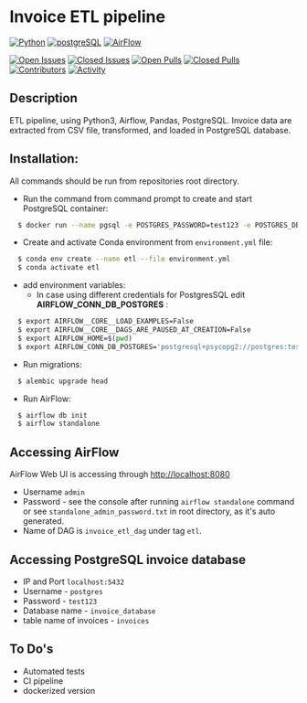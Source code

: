 # Invoice ETL pipeline


[![Python](https://img.shields.io/badge/python-3670A0?style=for-the-badge&logo=python&logoColor=ffdd54)](https://docs.python.org/3/)
[![postgreSQL](https://img.shields.io/badge/PostgreSQL-316192?style=for-the-badge&logo=postgresql&logoColor=white)](https://www.postgresql.org/)
[![AirFlow](https://img.shields.io/badge/Airflow-017CEE?style=for-the-badge&logo=Apache%20Airflow&logoColor=white)](https://www.postgresql.org/)


[![Open Issues](https://img.shields.io/github/issues-raw/Nomow/etl-invoice-data-from-csv-to-postgresql?style=for-the-badge)](https://github.com/Nomow/etl-invoice-data-from-csv-to-postgresql/issues)
[![Closed Issues](https://img.shields.io/github/issues-closed-raw/Nomow/etl-invoice-data-from-csv-to-postgresql?style=for-the-badge)](https://github.com/Nomow/etl-invoice-data-from-csv-to-postgresql/issues?q=is%3Aissue+is%3Aclosed)
[![Open Pulls](https://img.shields.io/github/issues-pr-raw/0xTheProDev/fastapi-clean-example?style=for-the-badge)](https://github.com/Nomow/etl-invoice-data-from-csv-to-postgresql/pulls)
[![Closed Pulls](https://img.shields.io/github/issues-pr-closed-raw/Nomow/etl-invoice-data-from-csv-to-postgresql?style=for-the-badge)](https://github.com/Nomow/etl-invoice-data-from-csv-to-postgresql/pulls?q=is%3Apr+is%3Aclosed)
[![Contributors](https://img.shields.io/github/contributors/Nomow/etl-invoice-data-from-csv-to-postgresql?style=for-the-badge)](https://github.com/Nomow/etl-invoice-data-from-csv-to-postgresql/graphs/contributors)
[![Activity](https://img.shields.io/github/last-commit/Nomow/etl-invoice-data-from-csv-to-postgresql?style=for-the-badge&label=most%20recent%20activity)](https://github.com/Nomow/etl-invoice-data-from-csv-to-postgresql/pulse)



## Description
ETL pipeline, using Python3, Airflow, Pandas, PostgreSQL.
Invoice data are extracted from CSV file, transformed, and loaded in PostgreSQL database.


## Installation:
All commands should be run from repositories root directory.
- Run the command from command prompt to create and start PostgreSQL container:
```sh
  $ docker run --name pgsql -e POSTGRES_PASSWORD=test123 -e POSTGRES_DB=invoice_database -p 5432:5432 -d postgres:13
  ```

- Create and activate Conda environment from ```environment.yml``` file:
```sh
  $ conda env create --name etl --file environment.yml 
  $ conda activate etl
```

- add environment variables:
  - In case using different credentials for PostgresSQL edit **AIRFLOW_CONN_DB_POSTGRES** :
```sh
  $ export AIRFLOW__CORE__LOAD_EXAMPLES=False
  $ export AIRFLOW__CORE__DAGS_ARE_PAUSED_AT_CREATION=False
  $ export AIRFLOW_HOME=$(pwd)
  $ export AIRFLOW_CONN_DB_POSTGRES='postgresql+psycopg2://postgres:test123@localhost/invoice_database'
```


- Run migrations:
```sh
  $ alembic upgrade head 
```

- Run AirFlow:
```sh
  $ airflow db init
  $ airflow standalone
```

## Accessing AirFlow
AirFlow Web UI is accessing through [http://localhost:8080](http://localhost:8080)
- Username ```admin```
- Password - see the console after running ```airflow standalone``` command or see ```standalone_admin_password.txt``` in root directory, as it's auto generated.
- Name of DAG is ```invoice_etl_dag``` under tag ```etl```.

## Accessing PostgreSQL invoice database
- IP and Port ```localhost:5432```
- Username - ```postgres```
- Password - ```test123```
- Database name - ```invoice_database```
- table name of invoices - ```invoices```

## To Do's
- Automated tests
- CI pipeline
- dockerized version